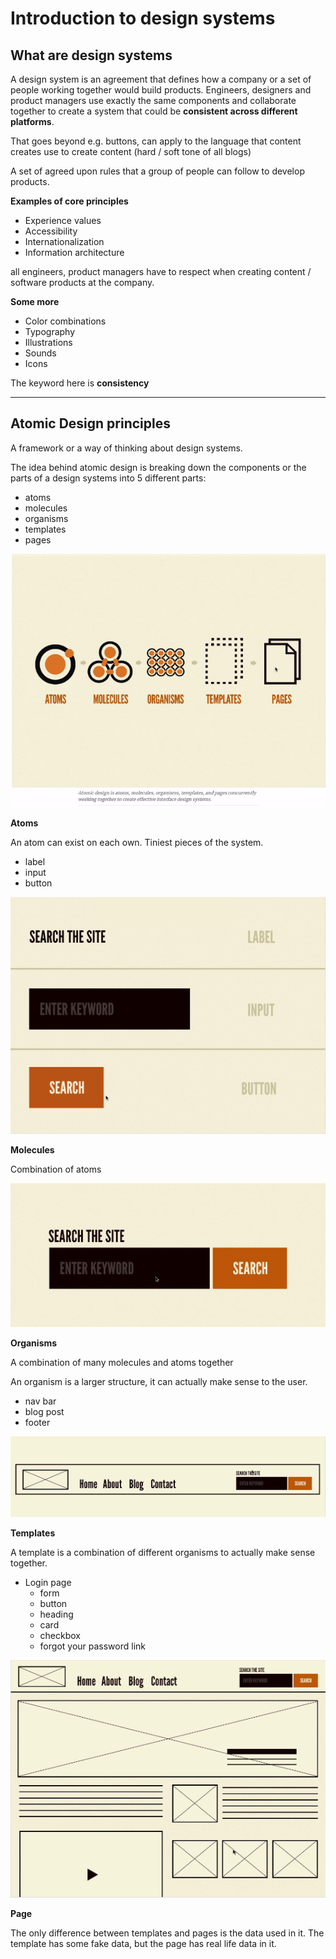 # Introduction to design systems

## What are design systems

A design system is an agreement that defines how a company or a set of people working together would build products. Engineers, designers and product managers use exactly the same components and collaborate together to create a system that could be **consistent across different platforms**.

That goes beyond e.g. buttons, can apply to the language that content creates use to create content (hard / soft tone of all blogs)

A set of agreed upon rules that a group of people can follow to develop products.

**Examples of core principles**

- Experience values
- Accessibility
- Internationalization
- Information architecture

all engineers, product managers have to respect when creating content / software products at the company.

**Some more**

- Color combinations
- Typography
- Illustrations
- Sounds
- Icons

The keyword here is **consistency**

---

## Atomic Design principles

A framework or a way of thinking about design systems.

The idea behind atomic design is breaking down the components or the parts of a design systems into 5 different parts:

- atoms
- molecules
- organisms
- templates
- pages

![Screenshot](resources/imgs/01-01-atomic-design.png)

**Atoms**

An atom can exist on each own. Tiniest pieces of the system.

- label
- input
- button

![Screenshot](resources/imgs/01-02-atoms.png)

**Molecules**

Combination of atoms

![Screenshot](resources/imgs/01-03-molecues.png)

**Organisms**

A combination of many molecules and atoms together

An organism is a larger structure, it can actually make sense to the user.

- nav bar
- blog post
- footer

![Screenshot](resources/imgs/01-04-organisms.png)

**Templates**

A template is a combination of different organisms to actually make sense together.

- Login page
  - form
  - button
  - heading
  - card
  - checkbox
  - forgot your password link

![Screenshot](resources/imgs/01-05-templates.png)

**Page**

The only difference between templates and pages is the data used in it. The template has some fake data, but the page has real life data in it.
